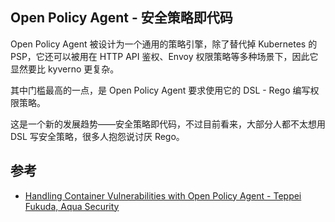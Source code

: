 ## Open Policy Agent - 安全策略即代码

Open Policy Agent 被设计为一个通用的策略引擎，除了替代掉 Kubernetes 的 PSP，它还可以被用在 HTTP API 鉴权、Envoy 权限策略等多种场景下，因此它显然要比 kyverno 更复杂。

其中门槛最高的一点，是 Open Policy Agent 要求使用它的 DSL - Rego 编写权限策略。

这是一个新的发展趋势——安全策略即代码，不过目前看来，大部分人都不太想用 DSL 写安全策略，很多人抱怨说讨厌 Rego。

## 参考

- [Handling Container Vulnerabilities with Open Policy Agent - Teppei Fukuda, Aqua Security](https://www.youtube.com/watch?v=WKE2XNZ2zr4&list=PLj6h78yzYM2O1wlsM-Ma-RYhfT5LKq0XC&index=17)
